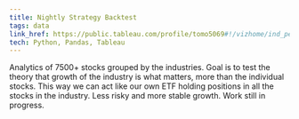 ```yaml
---
title: Nightly Strategy Backtest
tags: data
link_href: https://public.tableau.com/profile/tomo5069#!/vizhome/ind_perf_/filtered
tech: Python, Pandas, Tableau
---
```

Analytics of 7500+ stocks grouped by the industries. Goal is to test the theory that growth of the industry is what matters, more than the individual stocks. This way we can act like our own ETF holding positions in all the stocks in the industry. Less risky and more stable growth. Work still in progress. 
